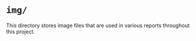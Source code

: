 # `img/`

This directory stores image files that are used in various reports throughout this project.
